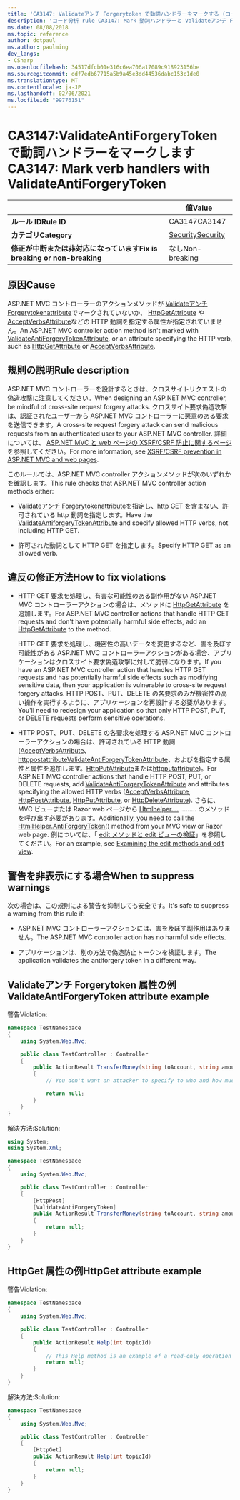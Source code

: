 ```yaml
---
title: 'CA3147: Validateアンチ Forgerytoken で動詞ハンドラーをマークする (コード分析)'
description: 'コード分析 rule CA3147: Mark 動詞ハンドラーと Validateアンチ Forgerytoken について説明します。'
ms.date: 08/08/2018
ms.topic: reference
author: dotpaul
ms.author: paulming
dev_langs:
- CSharp
ms.openlocfilehash: 34517dfcb01e316c6ea706a17089c918923156be
ms.sourcegitcommit: ddf7edb67715a5b9a45e3dd44536dabc153c1de0
ms.translationtype: MT
ms.contentlocale: ja-JP
ms.lasthandoff: 02/06/2021
ms.locfileid: "99776151"
---
```

# <a name="ca3147-mark-verb-handlers-with-validateantiforgerytoken"></a><span data-ttu-id="36305-103">CA3147:ValidateAntiForgeryToken で動詞ハンドラーをマークします</span><span class="sxs-lookup"><span data-stu-id="36305-103">CA3147: Mark verb handlers with ValidateAntiForgeryToken</span></span>

| | <span data-ttu-id="36305-104">値</span><span class="sxs-lookup"><span data-stu-id="36305-104">Value</span></span> |
|-|-|
| <span data-ttu-id="36305-105">**ルール ID**</span><span class="sxs-lookup"><span data-stu-id="36305-105">**Rule ID**</span></span> |<span data-ttu-id="36305-106">CA3147</span><span class="sxs-lookup"><span data-stu-id="36305-106">CA3147</span></span>|
| <span data-ttu-id="36305-107">**カテゴリ**</span><span class="sxs-lookup"><span data-stu-id="36305-107">**Category**</span></span> |[<span data-ttu-id="36305-108">Security</span><span class="sxs-lookup"><span data-stu-id="36305-108">Security</span></span>](security-warnings.md)|
| <span data-ttu-id="36305-109">**修正が中断または非対応になっています**</span><span class="sxs-lookup"><span data-stu-id="36305-109">**Fix is breaking or non-breaking**</span></span> |<span data-ttu-id="36305-110">なし</span><span class="sxs-lookup"><span data-stu-id="36305-110">Non-breaking</span></span>|

## <a name="cause"></a><span data-ttu-id="36305-111">原因</span><span class="sxs-lookup"><span data-stu-id="36305-111">Cause</span></span>

<span data-ttu-id="36305-112">ASP.NET MVC コントローラーのアクションメソッドが [Validateアンチ Forgerytokenattribute](/previous-versions/aspnet/dd492108(v=vs.118))でマークされていないか、 [HttpGetAttribute](/previous-versions/aspnet/ee470993(v%3dvs.118)) や [AcceptVerbsAttribute](/previous-versions/aspnet/dd470553%28v%3dvs.118%29)などの HTTP 動詞を指定する属性が指定されていません。</span><span class="sxs-lookup"><span data-stu-id="36305-112">An ASP.NET MVC controller action method isn't marked with [ValidateAntiForgeryTokenAttribute](/previous-versions/aspnet/dd492108(v=vs.118)), or an attribute specifying the HTTP verb, such as [HttpGetAttribute](/previous-versions/aspnet/ee470993(v%3dvs.118)) or [AcceptVerbsAttribute](/previous-versions/aspnet/dd470553%28v%3dvs.118%29).</span></span>

## <a name="rule-description"></a><span data-ttu-id="36305-113">規則の説明</span><span class="sxs-lookup"><span data-stu-id="36305-113">Rule description</span></span>

<span data-ttu-id="36305-114">ASP.NET MVC コントローラーを設計するときは、クロスサイトリクエストの偽造攻撃に注意してください。</span><span class="sxs-lookup"><span data-stu-id="36305-114">When designing an ASP.NET MVC controller, be mindful of cross-site request forgery attacks.</span></span> <span data-ttu-id="36305-115">クロスサイト要求偽造攻撃は、認証されたユーザーから ASP.NET MVC コントローラーに悪意のある要求を送信できます。</span><span class="sxs-lookup"><span data-stu-id="36305-115">A cross-site request forgery attack can send malicious requests from an authenticated user to your ASP.NET MVC controller.</span></span> <span data-ttu-id="36305-116">詳細については、 [ASP.NET MVC と web ページの XSRF/CSRF 防止に関するページ](/aspnet/mvc/overview/security/xsrfcsrf-prevention-in-aspnet-mvc-and-web-pages)を参照してください。</span><span class="sxs-lookup"><span data-stu-id="36305-116">For more information, see [XSRF/CSRF prevention in ASP.NET MVC and web pages](/aspnet/mvc/overview/security/xsrfcsrf-prevention-in-aspnet-mvc-and-web-pages).</span></span>

<span data-ttu-id="36305-117">このルールでは、ASP.NET MVC controller アクションメソッドが次のいずれかを確認します。</span><span class="sxs-lookup"><span data-stu-id="36305-117">This rule checks that ASP.NET MVC controller action methods either:</span></span>

- <span data-ttu-id="36305-118">[Validateアンチ Forgerytokenattribute](/previous-versions/aspnet/dd492108%28v%3dvs.118%29)を指定し、http GET を含まない、許可されている http 動詞を指定します。</span><span class="sxs-lookup"><span data-stu-id="36305-118">Have the [ValidateAntiforgeryTokenAttribute](/previous-versions/aspnet/dd492108%28v%3dvs.118%29) and specify allowed HTTP verbs, not including HTTP GET.</span></span>

- <span data-ttu-id="36305-119">許可された動詞として HTTP GET を指定します。</span><span class="sxs-lookup"><span data-stu-id="36305-119">Specify HTTP GET as an allowed verb.</span></span>

## <a name="how-to-fix-violations"></a><span data-ttu-id="36305-120">違反の修正方法</span><span class="sxs-lookup"><span data-stu-id="36305-120">How to fix violations</span></span>

- <span data-ttu-id="36305-121">HTTP GET 要求を処理し、有害な可能性のある副作用がない ASP.NET MVC コントローラーアクションの場合は、メソッドに [HttpGetAttribute](/previous-versions/aspnet/ee470993%28v%3dvs.118%29) を追加します。</span><span class="sxs-lookup"><span data-stu-id="36305-121">For ASP.NET MVC controller actions that handle HTTP GET requests and don't have potentially harmful side effects, add an [HttpGetAttribute](/previous-versions/aspnet/ee470993%28v%3dvs.118%29) to the method.</span></span>

  <span data-ttu-id="36305-122">HTTP GET 要求を処理し、機密性の高いデータを変更するなど、害を及ぼす可能性がある ASP.NET MVC コントローラーアクションがある場合、アプリケーションはクロスサイト要求偽造攻撃に対して脆弱になります。</span><span class="sxs-lookup"><span data-stu-id="36305-122">If you have an ASP.NET MVC controller action that handles HTTP GET requests and has potentially harmful side effects such as modifying sensitive data, then your application is vulnerable to cross-site request forgery attacks.</span></span>  <span data-ttu-id="36305-123">HTTP POST、PUT、DELETE の各要求のみが機密性の高い操作を実行するように、アプリケーションを再設計する必要があります。</span><span class="sxs-lookup"><span data-stu-id="36305-123">You'll need to redesign your application so that only HTTP POST, PUT, or DELETE requests perform sensitive operations.</span></span>

- <span data-ttu-id="36305-124">HTTP POST、PUT、DELETE の各要求を処理する ASP.NET MVC コントローラーアクションの場合は、許可されている HTTP 動詞 ([AcceptVerbsAttribute](/previous-versions/aspnet/dd470553%28v%3dvs.118%29)、 [httppostattribute](/previous-versions/aspnet/ee264023%28v%3dvs.118%29)[ValidateAntiForgeryTokenAttribute](/previous-versions/aspnet/dd492108(v=vs.118))、およびを指定する属性と属性を追加します。[HttpPutAttribute](/previous-versions/aspnet/ee470909%28v%3dvs.118%29)または[httpputattribute](/previous-versions/aspnet/ee470917%28v%3dvs.118%29))。</span><span class="sxs-lookup"><span data-stu-id="36305-124">For ASP.NET MVC controller actions that handle HTTP POST, PUT, or DELETE requests, add [ValidateAntiForgeryTokenAttribute](/previous-versions/aspnet/dd492108(v=vs.118)) and attributes specifying the allowed HTTP verbs ([AcceptVerbsAttribute](/previous-versions/aspnet/dd470553%28v%3dvs.118%29), [HttpPostAttribute](/previous-versions/aspnet/ee264023%28v%3dvs.118%29), [HttpPutAttribute](/previous-versions/aspnet/ee470909%28v%3dvs.118%29), or [HttpDeleteAttribute](/previous-versions/aspnet/ee470917%28v%3dvs.118%29)).</span></span> <span data-ttu-id="36305-125">さらに、MVC ビューまたは Razor web ページから [Htmlhelper....](/previous-versions/aspnet/dd504812%28v%3dvs.118%29) ......... のメソッドを呼び出す必要があります。</span><span class="sxs-lookup"><span data-stu-id="36305-125">Additionally, you need to call the [HtmlHelper.AntiForgeryToken()](/previous-versions/aspnet/dd504812%28v%3dvs.118%29) method from your MVC view or Razor web page.</span></span> <span data-ttu-id="36305-126">例については、「 [edit メソッドと edit ビューの検証](/aspnet/mvc/overview/getting-started/introduction/examining-the-edit-methods-and-edit-view)」を参照してください。</span><span class="sxs-lookup"><span data-stu-id="36305-126">For an example, see [Examining the edit methods and edit view](/aspnet/mvc/overview/getting-started/introduction/examining-the-edit-methods-and-edit-view).</span></span>

## <a name="when-to-suppress-warnings"></a><span data-ttu-id="36305-127">警告を非表示にする場合</span><span class="sxs-lookup"><span data-stu-id="36305-127">When to suppress warnings</span></span>

<span data-ttu-id="36305-128">次の場合は、この規則による警告を抑制しても安全です。</span><span class="sxs-lookup"><span data-stu-id="36305-128">It's safe to suppress a warning from this rule if:</span></span>

- <span data-ttu-id="36305-129">ASP.NET MVC コントローラーアクションには、害を及ぼす副作用はありません。</span><span class="sxs-lookup"><span data-stu-id="36305-129">The ASP.NET MVC controller action has no harmful side effects.</span></span>

- <span data-ttu-id="36305-130">アプリケーションは、別の方法で偽造防止トークンを検証します。</span><span class="sxs-lookup"><span data-stu-id="36305-130">The application validates the antiforgery token in a different way.</span></span>

## <a name="validateantiforgerytoken-attribute-example"></a><span data-ttu-id="36305-131">Validateアンチ Forgerytoken 属性の例</span><span class="sxs-lookup"><span data-stu-id="36305-131">ValidateAntiForgeryToken attribute example</span></span>

<span data-ttu-id="36305-132">警告</span><span class="sxs-lookup"><span data-stu-id="36305-132">Violation:</span></span>

```csharp
namespace TestNamespace
{
    using System.Web.Mvc;

    public class TestController : Controller
    {
        public ActionResult TransferMoney(string toAccount, string amount)
        {
            // You don't want an attacker to specify to who and how much money to transfer.

            return null;
        }
    }
}
```

<span data-ttu-id="36305-133">解決方法:</span><span class="sxs-lookup"><span data-stu-id="36305-133">Solution:</span></span>

```csharp
using System;
using System.Xml;

namespace TestNamespace
{
    using System.Web.Mvc;

    public class TestController : Controller
    {
        [HttpPost]
        [ValidateAntiForgeryToken]
        public ActionResult TransferMoney(string toAccount, string amount)
        {
            return null;
        }
    }
}
```

## <a name="httpget-attribute-example"></a><span data-ttu-id="36305-134">HttpGet 属性の例</span><span class="sxs-lookup"><span data-stu-id="36305-134">HttpGet attribute example</span></span>

<span data-ttu-id="36305-135">警告</span><span class="sxs-lookup"><span data-stu-id="36305-135">Violation:</span></span>

```csharp
namespace TestNamespace
{
    using System.Web.Mvc;

    public class TestController : Controller
    {
        public ActionResult Help(int topicId)
        {
            // This Help method is an example of a read-only operation with no harmful side effects.
            return null;
        }
    }
}
```

<span data-ttu-id="36305-136">解決方法:</span><span class="sxs-lookup"><span data-stu-id="36305-136">Solution:</span></span>

```csharp
namespace TestNamespace
{
    using System.Web.Mvc;

    public class TestController : Controller
    {
        [HttpGet]
        public ActionResult Help(int topicId)
        {
            return null;
        }
    }
}
```
